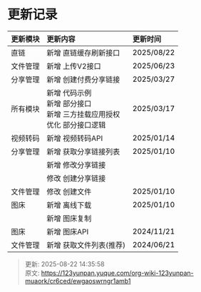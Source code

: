 # 更新记录

| **更新模块** | **更新内容** | **更新时间** |
| :--- | :--- | :--- |
| 直链 | 新增 直链缓存刷新接口 | <font style="color:#000000;">2025/08/22</font> |
| 文件管理 | 新增 上传V2接口 | <font style="color:#000000;">2025/06/23</font> |
| 分享管理 | 新增 创建付费分享链接 | <font style="color:#000000;">2025/03/27</font> |
| 所有模块 | 新增 代码示例<br/>新增 部分接口<br/>新增 三方挂载应用授权<br/>优化 部分接口逻辑 | <font style="color:#000000;">2025/03/17</font> |
| 视频转码   | 新增  视频转码API   | <font style="color:#000000;">2025/01/14  </font> |
| 分享管理 | 新增 获取分享链接列表 | <font style="color:#000000;">2025/01/10</font> |
| | 新增 修改分享链接 | |
| | 修改 创建分享链接 | |
| 文件管理 | 修改 创建文件 | <font style="color:#000000;">2025/01/10</font> |
| 图床 | 新增 离线下载 | <font style="color:#000000;">2025/01/10</font> |
| | 新增 图床复制 | |
| 图床 | 新增 图床API | <font style="color:#000000;">2024/11/21</font> |
| 文件管理 | 新增 获取文件列表(推荐) | <font style="color:#000000;">2024/06/21</font> |




> 更新: 2025-08-22 14:35:58  
> 原文: <https://123yunpan.yuque.com/org-wiki-123yunpan-muaork/cr6ced/ewgaoswrngr1amb1>